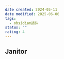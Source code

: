 ```yaml
---
date created: 2024-05-11
date modified: 2025-06-06
tags:
  - obsidian插件
status: ""
rating: 4
---
```


## Janitor
